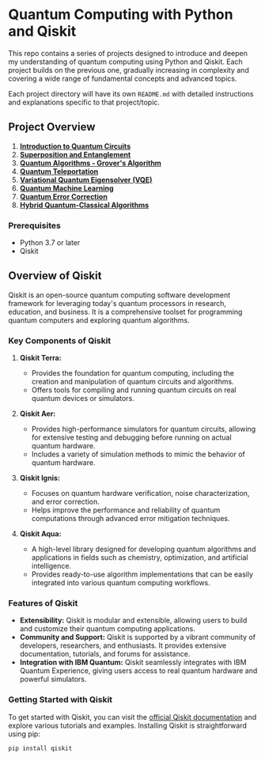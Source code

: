 # Quantum Computing with Python and Qiskit

This repo contains a series of projects designed to introduce and deepen my understanding of quantum computing using Python and Qiskit. Each project builds on the previous one, gradually increasing in complexity and covering a wide range of fundamental concepts and advanced topics.

Each project directory will have its own `README.md` with detailed instructions and explanations specific to that project/topic.

## Project Overview

1. [**Introduction to Quantum Circuits**](./Project_1_Introduction_to_Quantum_Circuits/README.md)
2. [**Superposition and Entanglement**](./Project_2_Superposition_and_Entanglement/README.md)
3. [**Quantum Algorithms - Grover's Algorithm**](./Project_3_Grovers_Algorithm/README.md)
4. [**Quantum Teleportation**](./Project_4_Quantum_Teleportation/README.md)
5. [**Variational Quantum Eigensolver (VQE)**](./Project_5_Variational_Quantum_Eigensolver/README.md)
6. [**Quantum Machine Learning**](./Project_6_Quantum_Machine_Learning/README.md)
7. [**Quantum Error Correction**](./Project_7_Quantum_Error_Correction/README.md)
8. [**Hybrid Quantum-Classical Algorithms**](./Project_8_Hybrid_Quantum_Classical_Algorithms/README.md)

### Prerequisites

- Python 3.7 or later
- Qiskit

## Overview of Qiskit

Qiskit is an open-source quantum computing software development framework for leveraging today's quantum processors in research, education, and business. It is a comprehensive toolset for programming quantum computers and exploring quantum algorithms.

### Key Components of Qiskit

1. **Qiskit Terra:**
   - Provides the foundation for quantum computing, including the creation and manipulation of quantum circuits and algorithms.
   - Offers tools for compiling and running quantum circuits on real quantum devices or simulators.

2. **Qiskit Aer:**
   - Provides high-performance simulators for quantum circuits, allowing for extensive testing and debugging before running on actual quantum hardware.
   - Includes a variety of simulation methods to mimic the behavior of quantum hardware.

3. **Qiskit Ignis:**
   - Focuses on quantum hardware verification, noise characterization, and error correction.
   - Helps improve the performance and reliability of quantum computations through advanced error mitigation techniques.

4. **Qiskit Aqua:**
   - A high-level library designed for developing quantum algorithms and applications in fields such as chemistry, optimization, and artificial intelligence.
   - Provides ready-to-use algorithm implementations that can be easily integrated into various quantum computing workflows.

### Features of Qiskit

- **Extensibility:** Qiskit is modular and extensible, allowing users to build and customize their quantum computing applications.
- **Community and Support:** Qiskit is supported by a vibrant community of developers, researchers, and enthusiasts. It provides extensive documentation, tutorials, and forums for assistance.
- **Integration with IBM Quantum:** Qiskit seamlessly integrates with IBM Quantum Experience, giving users access to real quantum hardware and powerful simulators.

### Getting Started with Qiskit

To get started with Qiskit, you can visit the [official Qiskit documentation](https://qiskit.org/documentation/) and explore various tutorials and examples. Installing Qiskit is straightforward using pip:

```sh
pip install qiskit
```